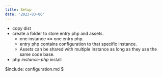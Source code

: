 ```yaml
---
title: Setup
date: "2023-03-06"
---
```

- copy dist
- create a folder to store entry php and assets.
  - one instance == one entry php.
  - entry php contains configuration to that specific instance.
  - Assets can be shared with multiple instance as long as they use the same code base.
- php _instance-php_ install


$include: configuration.md $

